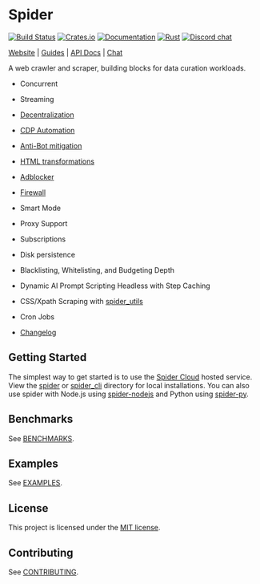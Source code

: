 # Spider

[![Build Status](https://github.com/spider-rs/spider/actions/workflows/rust.yml/badge.svg)](https://github.com/spider-rs/spider/actions)
[![Crates.io](https://img.shields.io/crates/v/spider.svg)](https://crates.io/crates/spider)
[![Documentation](https://docs.rs/spider/badge.svg)](https://docs.rs/spider)
[![Rust](https://img.shields.io/badge/rust-1.56.1%2B-blue.svg?maxAge=3600)](https://github.com/spider-rs/spider)
[![Discord chat](https://img.shields.io/discord/1254585814021832755.svg?logo=discord&style=flat-square)](https://discord.spider.cloud)

[Website](https://spider.cloud) |
[Guides](https://spider.cloud/guides) |
[API Docs](https://docs.rs/spider/latest/spider) |
[Chat](https://discord.spider.cloud)

A web crawler and scraper, building blocks for data curation workloads.

- Concurrent
- Streaming
- [Decentralization](./spider_worker/)
- [CDP Automation](https://github.com/spider-rs/spider_chrome)
- [Anti-Bot mitigation](https://github.com/spider-rs/spider_fingerprint)
- [HTML transformations](https://github.com/spider-rs/spider_transformations)
- [Adblocker](https://github.com/spider-rs/spider_network_blocker)
- [Firewall](https://github.com/spider-rs/spider_firewall)
- Smart Mode
- Proxy Support
- Subscriptions
- Disk persistence
- Blacklisting, Whitelisting, and Budgeting Depth
- Dynamic AI Prompt Scripting Headless with Step Caching
- CSS/Xpath Scraping with [spider_utils](./spider_utils/README.md#CSS_Scraping)
- Cron Jobs

- [Changelog](CHANGELOG.md)

## Getting Started

The simplest way to get started is to use the [Spider Cloud](https://spider.cloud) hosted service. View the [spider](./spider/README.md) or [spider_cli](./spider_cli/README.md) directory for local installations. You can also use spider with Node.js using [spider-nodejs](https://github.com/spider-rs/spider-nodejs) and Python using [spider-py](https://github.com/spider-rs/spider-py).

## Benchmarks

See [BENCHMARKS](./benches/BENCHMARKS.md).

## Examples

See [EXAMPLES](./examples/).

## License

This project is licensed under the [MIT license].

[MIT license]: https://github.com/spider-rs/spider/blob/main/LICENSE

## Contributing

See [CONTRIBUTING](CONTRIBUTING.md).
